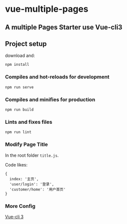 # vue-multiple-pages

## A multiple Pages Starter use Vue-cli3

## Project setup

download and:

```
npm install
```
### Compiles and hot-reloads for development
```
npm run serve
```


### Compiles and minifies for production
```
npm run build
```

### Lints and fixes files
```
npm run lint
```

### Modify Page Title

In the root folder `title.js`.

Code likes:

```
{
  index: '主页',
  'user/login': '登录',
  'customer/home': '用户首页'
}
```

### More Config

[Vue-cli 3](https://cli.vuejs.org/)